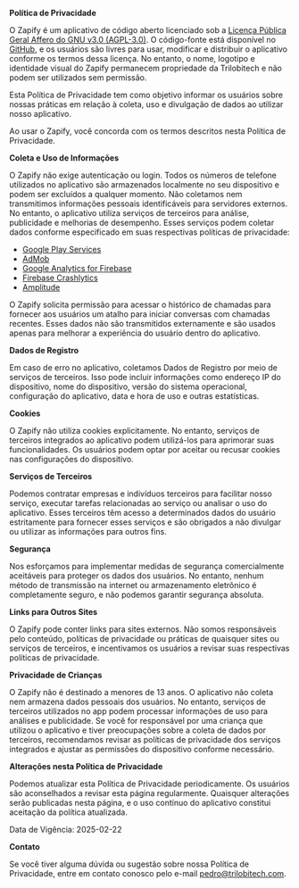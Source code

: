 **Política de Privacidade**

O Zapify é um aplicativo de código aberto licenciado sob a [Licença Pública Geral Affero do GNU v3.0 (AGPL-3.0)](https://www.gnu.org/licenses/agpl-3.0.html). O código-fonte está disponível no [GitHub](https://github.com/trilobitech/zapify), e os usuários são livres para usar, modificar e distribuir o aplicativo conforme os termos dessa licença. No entanto, o nome, logotipo e identidade visual do Zapify permanecem propriedade da Trilobitech e não podem ser utilizados sem permissão.

Esta Política de Privacidade tem como objetivo informar os usuários sobre nossas práticas em relação à coleta, uso e divulgação de dados ao utilizar nosso aplicativo.

Ao usar o Zapify, você concorda com os termos descritos nesta Política de Privacidade.

**Coleta e Uso de Informações**

O Zapify não exige autenticação ou login. Todos os números de telefone utilizados no aplicativo são armazenados localmente no seu dispositivo e podem ser excluídos a qualquer momento. Não coletamos nem transmitimos informações pessoais identificáveis para servidores externos. No entanto, o aplicativo utiliza serviços de terceiros para análise, publicidade e melhorias de desempenho. Esses serviços podem coletar dados conforme especificado em suas respectivas políticas de privacidade:

- [Google Play Services](https://www.google.com/policies/privacy/)
- [AdMob](https://support.google.com/admob/answer/6128543?hl=pt-BR)
- [Google Analytics for Firebase](https://firebase.google.com/policies/analytics)
- [Firebase Crashlytics](https://firebase.google.com/support/privacy/)
- [Amplitude](https://amplitude.com/privacy)

O Zapify solicita permissão para acessar o histórico de chamadas para fornecer aos usuários um atalho para iniciar conversas com chamadas recentes. Esses dados não são transmitidos externamente e são usados apenas para melhorar a experiência do usuário dentro do aplicativo.

**Dados de Registro**

Em caso de erro no aplicativo, coletamos Dados de Registro por meio de serviços de terceiros. Isso pode incluir informações como endereço IP do dispositivo, nome do dispositivo, versão do sistema operacional, configuração do aplicativo, data e hora de uso e outras estatísticas.

**Cookies**

O Zapify não utiliza cookies explicitamente. No entanto, serviços de terceiros integrados ao aplicativo podem utilizá-los para aprimorar suas funcionalidades. Os usuários podem optar por aceitar ou recusar cookies nas configurações do dispositivo.

**Serviços de Terceiros**

Podemos contratar empresas e indivíduos terceiros para facilitar nosso serviço, executar tarefas relacionadas ao serviço ou analisar o uso do aplicativo. Esses terceiros têm acesso a determinados dados do usuário estritamente para fornecer esses serviços e são obrigados a não divulgar ou utilizar as informações para outros fins.

**Segurança**

Nos esforçamos para implementar medidas de segurança comercialmente aceitáveis para proteger os dados dos usuários. No entanto, nenhum método de transmissão na internet ou armazenamento eletrônico é completamente seguro, e não podemos garantir segurança absoluta.

**Links para Outros Sites**

O Zapify pode conter links para sites externos. Não somos responsáveis pelo conteúdo, políticas de privacidade ou práticas de quaisquer sites ou serviços de terceiros, e incentivamos os usuários a revisar suas respectivas políticas de privacidade.

**Privacidade de Crianças**

O Zapify não é destinado a menores de 13 anos. O aplicativo não coleta nem armazena dados pessoais dos usuários. No entanto, serviços de terceiros utilizados no app podem processar informações de uso para análises e publicidade. Se você for responsável por uma criança que utilizou o aplicativo e tiver preocupações sobre a coleta de dados por terceiros, recomendamos revisar as políticas de privacidade dos serviços integrados e ajustar as permissões do dispositivo conforme necessário.

**Alterações nesta Política de Privacidade**

Podemos atualizar esta Política de Privacidade periodicamente. Os usuários são aconselhados a revisar esta página regularmente. Quaisquer alterações serão publicadas nesta página, e o uso contínuo do aplicativo constitui aceitação da política atualizada.

Data de Vigência: 2025-02-22

**Contato**

Se você tiver alguma dúvida ou sugestão sobre nossa Política de Privacidade, entre em contato conosco pelo e-mail pedro@trilobitech.com.
